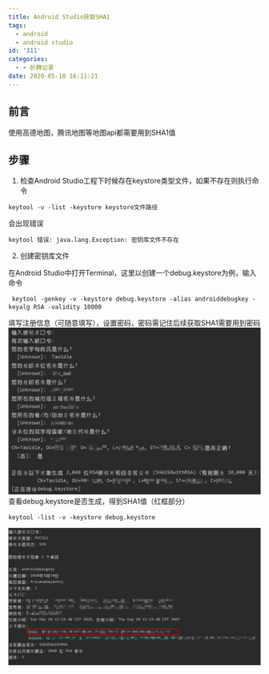 ```yaml
---
title: Android Studio获取SHA1
tags:
  - android
  - android studio
id: '311'
categories:
  - - 折腾记录
date: 2020-05-10 16:11:21
---
```


## 前言

使用高德地图，腾讯地图等地图api都需要用到SHA1值

## 步骤

1.  检查Android Studio工程下时候存在keystore类型文件，如果不存在则执行命令

```shell
keytool -v -list -keystore keystore文件路径
```

会出现错误

```shell
keytool 错误: java.lang.Exception: 密钥库文件不存在
```

2.  创建密钥库文件

在Android Studio中打开Terminal，这里以创建一个debug.keystore为例，输入命令

```shell
 keytool -genkey -v -keystore debug.keystore -alias androiddebugkey -keyalg RSA -validity 10000
```

填写注册信息（可随意填写），设置密码，密码需记住后续获取SHA1需要用到密码 ![](/assets/images/wp_editor_md_dda6a1e249ae12028b5cb20d65b16d4c.jpg) 查看debug.keystore是否生成，得到SHA1值（红框部分）

```shell
keytool -list -v -keystore debug.keystore
```

![](/assets/images/wp_editor_md_523dfce26e74a850d2cd1eda3171290a.jpg)